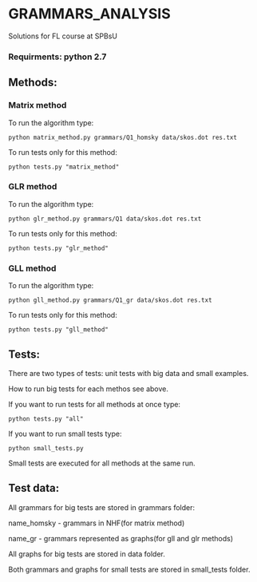 # GRAMMARS_ANALYSIS
Solutions for FL course at SPBsU

### Requirments: python 2.7

## Methods:

### Matrix method

To run the algorithm type:
```
python matrix_method.py grammars/Q1_homsky data/skos.dot res.txt
```

To run tests only for this method:

```
python tests.py "matrix_method"
```


### GLR method

To run the algorithm type:
```
python glr_method.py grammars/Q1 data/skos.dot res.txt
```

To run tests only for this method:

```
python tests.py "glr_method"
```

###


### GLL method

To run the algorithm type:
```
python gll_method.py grammars/Q1_gr data/skos.dot res.txt
```

To run tests only for this method:

```
python tests.py "gll_method"
```

###
## Tests:
There are two types of tests: unit tests with big data and small examples.

How to run big tests for each methos see above.

If you want to run tests for all methods at once type:

```
python tests.py "all"
```

If you want to run small tests type:
```
python small_tests.py
```

Small tests are executed for all methods at the same run.

## Test data:

All grammars for big tests are stored in grammars folder:

name_homsky - grammars in NHF(for matrix method)

name_gr - grammars represented as graphs(for gll and glr methods)

All graphs for big tests are stored in data folder.

Both grammars and graphs for small tests are stored in small_tests folder.